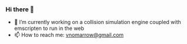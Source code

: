 ### Hi there 👋

- 🔭 I’m currently working on a collision simulation engine coupled with emscripten to run in the web
- 📫 How to reach me: vnomarrow@gmail.com
